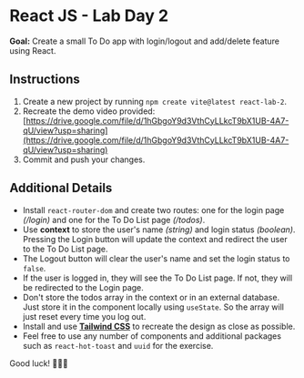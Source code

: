 # React JS - Lab Day 2

**Goal:** Create a small To Do app with login/logout and add/delete feature using React.

## Instructions

1. Create a new project by running `npm create vite@latest react-lab-2`.
2. Recreate the demo video provided: [https://drive.google.com/file/d/1hGbgoY9d3VthCyLLkcT9bX1UB-4A7-qU/view?usp=sharing](https://drive.google.com/file/d/1hGbgoY9d3VthCyLLkcT9bX1UB-4A7-qU/view?usp=sharing)
3. Commit and push your changes.

## Additional Details

- Install `react-router-dom` and create two routes: one for the login page *(/login)* and one for the To Do List page *(/todos)*.
- Use **context** to store the user's name *(string)* and login status *(boolean)*. Pressing the Login button will update the context and redirect the user to the To Do List page.
- The Logout button will clear the user's name and set the login status to `false`.
- If the user is logged in, they will see the To Do List page. If not, they will be redirected to the Login page.
- Don't store the todos array in the context or in an external database. Just store it in the component locally using `useState`. So the array will just reset every time you log out.
- Install and use **[Tailwind CSS](https://tailwindcss.com/docs/installation/using-vite)** to recreate the design as close as possible.
- Feel free to use any number of components and additional packages such as `react-hot-toast` and `uuid` for the exercise.

Good luck! 🎉🎉🎉
